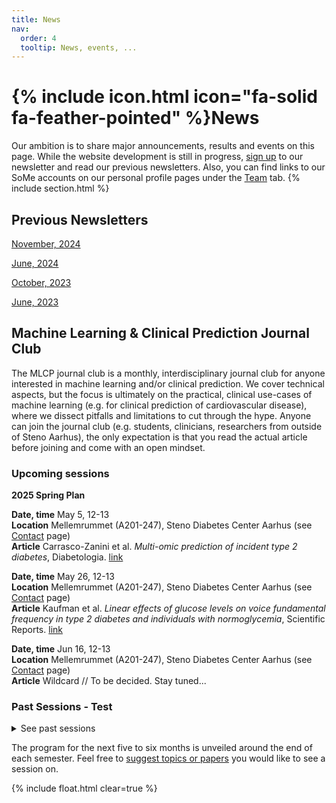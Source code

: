 ```yaml
---
title: News
nav:
  order: 4
  tooltip: News, events, ...
---
```


# {% include icon.html icon="fa-solid fa-feather-pointed" %}News

Our ambition is to share major announcements, results and events on this page. While the website development is still in progress, [sign up](https://mailchi.mp/rm/hulman-lab-newsletter) to our newsletter and read our previous newsletters. 
Also, you can find links to our SoMe accounts on our personal profile pages under the [Team](https://hulmanlab.com/team/) tab.
{% include section.html %}

## Previous Newsletters
[November, 2024](https://mailchi.mp/rm/frrdr0n5n5-12697476)

[June, 2024](https://mailchi.mp/rm/frrdr0n5n5-12691985?e=eaee5a6fe)

[October, 2023](https://mailchi.mp/rm/frrdr0n5n5)

[June, 2023](https://mailchi.mp/rm/off-to-a-good-start)

## Machine Learning & Clinical Prediction Journal Club
The MLCP journal club is a monthly, interdisciplinary journal club for anyone interested in machine learning and/or clinical prediction.  We cover technical aspects, but the focus is ultimately on the practical, clinical use-cases of machine learning (e.g. for clinical prediction of cardiovascular disease), where we dissect pitfalls and limitations to cut through the hype. Anyone can join the journal club (e.g. students, clinicians, researchers from outside of Steno Aarhus), the only expectation is that you read the actual article before joining and come with an open mindset.

### Upcoming sessions

**2025 Spring Plan**

**Date, time** May 5, 12-13  
**Location** Mellemrummet (A201-247), Steno Diabetes Center Aarhus (see [Contact](https://hulmanlab.com/contact/) page)  
**Article** Carrasco-Zanini et al. *Multi-omic prediction of incident type 2 diabetes*, Diabetologia. [link](https://doi.org/10.1007/s00125-023-06027-x)

**Date, time** May 26, 12-13  
**Location** Mellemrummet (A201-247), Steno Diabetes Center Aarhus (see [Contact](https://hulmanlab.com/contact/) page)  
**Article** Kaufman et al. *Linear effects of glucose levels on voice fundamental frequency in type 2 diabetes and individuals with normoglycemia*, Scientific Reports. [link](https://doi.org/10.1038/s41598-024-69620-z)

**Date, time** Jun 16, 12-13  
**Location** Mellemrummet (A201-247), Steno Diabetes Center Aarhus (see [Contact](https://hulmanlab.com/contact/) page)  
**Article** Wildcard // To be decided. Stay tuned...

### Past Sessions - Test
<details style="text-align: left;">
<summary>See past sessions</summary>

<b>Date, time:</b> Mar 24, 12-13  <br>
<b>Location:</b> Mellemrummet (A201-247), Steno Diabetes Center Aarhus (see <a href="https://hulmanlab.com/contact/">Contact</a> page)  <br>
<b>Article:</b> Kapoor & Narayanan. <i>Leakage and the reproducibility crisis in machine-learning-based science</i>, Patterns. <a href="https://doi.org/10.1016/j.patter.2023.100804">Link</a>

<b>Date, time:</b> Feb 24, 12-13  <br>
<b>Location:</b> Spektrummet (A401-111), Steno Diabetes Center Aarhus (see <a href="https://hulmanlab.com/contact/">Contact</a> page)  <br>
<b>Article:</b> Kim et al. <i>Health-LLM: Large Language Models for Health Prediction via Wearable Sensor Data</i>, arXiv. <a href="https://doi.org/10.48550/arXiv.2401.06866">Link</a>

<b>Date, time:</b> Jan 27, 12-13  <br>
<b>Location:</b> Mellemrummet (A201-247), Steno Diabetes Center Aarhus (see <a href="https://hulmanlab.com/contact/">Contact</a> page)  <br>
<b>Article:</b> Helmink et al. <i>Lifetime and 10-year cardiovascular risk prediction in individuals with type 1 diabetes: The LIFE-T1D model</i>, Diabetes, Obesity & Metabolism. <a href="https://doi.org/10.1111/dom.15531">Link</a>

<b>Date, time:</b> Dec 16, 12-13  <br>
<b>Location:</b> Mellemrummet (A201-247), Steno Diabetes Center Aarhus (see <a href="https://hulmanlab.com/contact/">Contact</a> page)  <br>
<b>Article:</b> Zhou et al. <i>A foundation model for generalizable disease detection from retinal images</i>, Nature. <a href="https://www.nature.com/articles/s41586-023-06555-x">Link</a>

<b>Date, time:</b> Nov 25, 12-13  <br>
<b>Location:</b> Spektrummet (A401-111), Steno Diabetes Center Aarhus (see <a href="https://hulmanlab.com/contact/">Contact</a> page)  <br>
<b>Article:</b> Groh et al. <i>Deep learning-aided decision support for diagnosis of skin disease across skin tones</i>, Nature Medicine. <a href="https://www.nature.com/articles/s41591-023-02728-3">Link</a>

<b>Date, time:</b> Oct 28, 12-13  <br>
<b>Location:</b> Mellemrummet (A201-247), Steno Diabetes Center Aarhus (see <a href="https://hulmanlab.com/contact/">Contact</a> page)  <br>
<b>Article:</b> Maris et al. <i>Ethical use of artificial intelligence to prevent sudden cardiac death: an interview study of patient perspectives</i>, BMC Medical Ethics. <a href="https://bmcmedethics.biomedcentral.com/articles/10.1186/s12910-024-01042-y">Link</a>

<b>Date, time:</b> Sep 23, 12-13  <br>
<b>Location:</b> Mellemrummet (A201-247), Steno Diabetes Center Aarhus (see <a href="https://hulmanlab.com/contact/">Contact</a> page)  <br>
<b>Article:</b> Jiang et al. <i>Health system-scale language models are all-purpose prediction engines</i>, Nature. <a href="https://www.nature.com/articles/s41586-023-06160-y">Link</a>

<b>Date, time:</b> Aug 26, 12-13  <br>
<b>Location:</b> Mellemrummet (A201-247), Steno Diabetes Center Aarhus (see <a href="https://hulmanlab.com/contact/">Contact</a> page)  <br>
<b>Article:</b> Hughes et al. <i>A deep learning-based electrocardiogram risk score for long term cardiovascular death and disease</i>, npj Digital Medicine. <a href="https://www.nature.com/articles/s41746-023-00916-6">Link</a>

<b>Date, time:</b> Jun 24, 12-13  <br>
<b>Location:</b> Hjerterummet (A201-248), Steno Diabetes Center Aarhus (see <a href="https://hulmanlab.com/contact/">Contact</a> page)  <br>
<b>Article:</b> Deng et al. <i>Deep transfer learning and data augmentation improve glucose levels prediction in type 2 diabetes patients</i>, npj Digital Medicine. <a href="https://www.nature.com/articles/s41746-021-00480-x">Link</a>

<b>Date, time:</b> May 27, 12-13  <br>
<b>Location:</b> Krearummet (A301-100), Steno Diabetes Center Aarhus (see <a href="https://hulmanlab.com/contact/">Contact</a> page)  <br>
<b>Article:</b> Tang et al. <i>Evaluating large language models on medical evidence summarization</i>, npj Digital Medicine. <a href="https://www.nature.com/articles/s41746-023-00896-7">Link</a>
</details>

The program for the next five to six months is unveiled around the end of each semester. Feel free to [suggest topics or papers](mailto:andaas@rm.dk) you would like to see a session on.
 
{% include float.html clear=true %}
